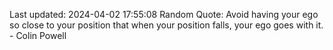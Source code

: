 Last updated: 2024-04-02 17:55:08
Random Quote: Avoid having your ego so close to your position that when your position falls, your ego goes with it. - Colin Powell